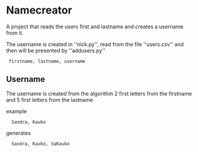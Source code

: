 # Namecreator

A project that reads the users first and lastname and creates a username from it.

The username is created in ''nick.py'', read from the file ''users.csv'' and then will be presented by ''addusers.py''

     firstname, lastname, username

## Username

The username is created from the algorithm 2 first letters from the firstname and 5 first letters from the lastname

example

      Sandra, Kauko

generates

      Sandra, Kauko, SaKauko